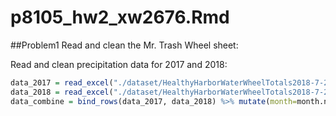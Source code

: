 p8105\_hw2\_xw2676.Rmd
================

\#\#Problem1 Read and clean the Mr. Trash Wheel sheet:

Read and clean precipitation data for 2017 and
2018:

``` r
data_2017 = read_excel("./dataset/HealthyHarborWaterWheelTotals2018-7-28.xlsx",sheet = "2017 Precipitation",range = "A2:B14") %>% janitor::clean_names() %>% drop_na(total) %>% mutate(year = 2017)
data_2018 = read_excel("./dataset/HealthyHarborWaterWheelTotals2018-7-28.xlsx",sheet = "2018 Precipitation",range = "A2:B14") %>% janitor::clean_names() %>% drop_na(total) %>% mutate(year = 2018)
data_combine = bind_rows(data_2017, data_2018) %>% mutate(month=month.name[month])
```
